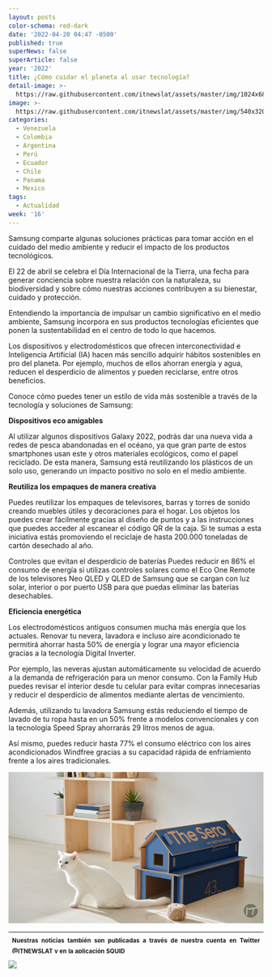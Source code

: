 ```yaml
---
layout: posts
color-schema: red-dark
date: '2022-04-20 04:47 -0500'
published: true
superNews: false
superArticle: false
year: '2022'
title: ¿Cómo cuidar el planeta al usar tecnología?
detail-image: >-
  https://raw.githubusercontent.com/itnewslat/assets/master/img/1024x680/gato-samsung-g.jpg
image: >-
  https://raw.githubusercontent.com/itnewslat/assets/master/img/540x320/gato-samsung-p.jpg
categories:
  - Venezuela
  - Colombia
  - Argentina
  - Perú
  - Ecuador
  - Chile
  - Panama
  - Mexico
tags:
  - Actualidad
week: '16'
---
```

Samsung comparte algunas soluciones prácticas para tomar acción en el cuidado del medio ambiente y reducir el impacto de los productos tecnológicos.
 
El 22 de abril se celebra el Día Internacional de la Tierra, una fecha para generar conciencia sobre nuestra relación con la naturaleza, su biodiversidad y sobre cómo nuestras acciones contribuyen a su bienestar, cuidado y protección.
 
Entendiendo la importancia de impulsar un cambio significativo en el medio ambiente, Samsung incorpora en sus productos tecnologías eficientes que ponen la sustentabilidad en el centro de todo lo que hacemos.
 
Los dispositivos y electrodomésticos que ofrecen interconectividad e Inteligencia Artificial (IA) hacen más sencillo adquirir hábitos sostenibles en pro del planeta. Por ejemplo, muchos de ellos ahorran energía y agua, reducen el desperdicio de alimentos y pueden reciclarse, entre otros beneficios.
 
Conoce cómo puedes tener un estilo de vida más sostenible a través de la tecnología y soluciones de Samsung:
 
**Dispositivos eco amigables**

Al utilizar algunos dispositivos Galaxy 2022, podrás dar una nueva vida a redes de pesca abandonadas en el océano, ya que gran parte de estos smartphones usan este y otros materiales ecológicos, como el papel reciclado. De esta manera, Samsung está reutilizando los plásticos de un solo uso, generando un impacto positivo no solo en el medio ambiente.
 
**Reutiliza los empaques de manera creativa**

Puedes reutilizar los empaques de televisores, barras y torres de sonido creando muebles útiles y decoraciones para el hogar. Los objetos los puedes crear fácilmente gracias al diseño de puntos y a las instrucciones que puedes acceder al escanear el código QR de la caja. Si te sumas a esta iniciativa estás promoviendo el reciclaje de hasta 200.000 toneladas de cartón desechado al año.
 
Controles que evitan el desperdicio de baterías
Puedes reducir en 86% el consumo de energía si utilizas controles solares como el Eco One Remote de los televisores Neo QLED y QLED de Samsung que se cargan con luz solar, interior o por puerto USB para que puedas eliminar las baterías desechables.
 
**Eficiencia energética**

Los electrodomésticos antiguos consumen mucha más energía que los actuales. Renovar tu nevera, lavadora e incluso aire acondicionado te permitirá ahorrar hasta 50% de energía y lograr una mayor eficiencia gracias a la tecnología Digital Inverter.
 
Por ejemplo, las neveras ajustan automáticamente su velocidad de acuerdo a la demanda de refrigeración para un menor consumo. Con la Family Hub puedes revisar el interior desde tu celular para evitar compras innecesarias y reducir el desperdicio de alimentos mediante alertas de vencimiento.
 
Además, utilizando tu lavadora Samsung estás reduciendo el tiempo de lavado de tu ropa hasta en un 50% frente a modelos convencionales y con la tecnología Speed Spray ahorrarás 29 litros menos de agua.
 
Así mismo, puedes reducir hasta 77% el consumo eléctrico con los aires acondicionados Windfree gracias a su capacidad rápida de enfriamiento frente a los aires tradicionales. 

![](https://raw.githubusercontent.com/itnewslat/assets/master/img/540x320/gato-samsung-p.jpg)

<table style="height: 42px;" width="569">
<tbody>
<tr>
<td style="text-align: justify;"><sub><strong>Nuestras noticias también son publicadas a través de nuestra cuenta en Twitter <a href="https://twitter.com/itnewslat?lang=es">@ITNEWSLAT</a> y en la aplicación <a href="https://squidapp.co/en/">SQUID</a></strong></sub></td>
</tr>
</tbody>
</table>

<img src="https://tracker.metricool.com/c3po.jpg?hash=56f88a41e39ab42c063cc51676587a04"/>